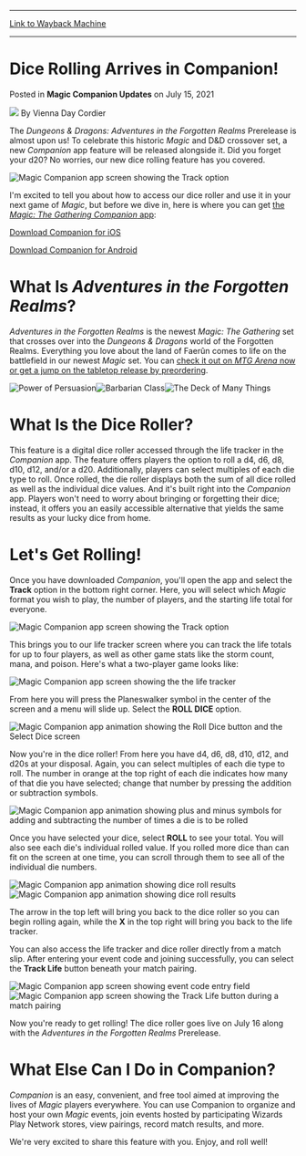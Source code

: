 
---
[Link to Wayback Machine](https://web.archive.org/web/20210715184046/https://magic.wizards.com/en/articles/archive/magic-companion-updates/dice-rolling-arrives-companion-2021-07-15?utm_source=twitter&utm_medium=referral&utm_campaign=companion-app&utm_content=dailymtg)

[_metadata_:author]:- "Vienna Day Cordier"
[_metadata_:description]:- "Every die you need to play with Adventures in the Forgotten Realms is ready for you now in the free Companion app for Magic: The Gathering!"
[_metadata_:generator]:- "Drupal 7 (http://drupal.org)"
[_metadata_:node]:- "1547851"
[_metadata_:publish_date]:- "2021-07-15"
[_metadata_:source]:- "div-main-content"
[_metadata_:title]:- "Dice Rolling Arrives in Companion!"
[_metadata_:wayback_capture_timestamp]:- "2021-07-15 18:40:46"
[_metadata_:wayback_raw_url]:- "https://web.archive.org/web/20210715184046id_/https://magic.wizards.com/en/articles/archive/magic-companion-updates/dice-rolling-arrives-companion-2021-07-15?utm_source=twitter&utm_medium=referral&utm_campaign=companion-app&utm_content=dailymtg"
[_metadata_:wayback_url]:- "https://magic.wizards.com/en/articles/archive/magic-companion-updates/dice-rolling-arrives-companion-2021-07-15?utm_source=twitter&utm_medium=referral&utm_campaign=companion-app&utm_content=dailymtg"
---


Dice Rolling Arrives in Companion!
==================================



 Posted in **Magic Companion Updates**
 on July 15, 2021 






![](https://media.magic.wizards.com/styles/auth_small/public/images/person/wizards_author.jpg)
By Vienna Day Cordier











The *Dungeons & Dragons: Adventures in the Forgotten Realms* Prerelease is almost upon us! To celebrate this historic *Magic* and D&D crossover set, a new *Companion* app feature will be released alongside it. Did you forget your d20? No worries, our new dice rolling feature has you covered.


![Magic Companion app screen showing the Track option](https://media.wizards.com/2021/images/daily/js81JS2kOA.gif)


I'm excited to tell you about how to access our dice roller and use it in your next game of *Magic*, but before we dive in, here is where you can get [the *Magic: The Gathering Companion* app](https://magic.wizards.com/en/products/companion-app):


[Download Companion for iOS](https://apps.apple.com/us/app/magic-the-gathering-companion/id1455161962)


[Download Companion for Android](https://play.google.com/store/apps/details?id=com.wizards.winter_orb&src=launch_article)


What Is *Adventures in the Forgotten Realms*?
=============================================


*Adventures in the Forgotten Realms* is the newest *Magic: The Gathering* set that crosses over into the *Dungeons & Dragons* world of the Forgotten Realms. Everything you love about the land of Faerûn comes to life on the battlefield in our newest *Magic* set. You can [check it out on *MTG Arena* now or get a jump on the tabletop release by preordering](https://magic.wizards.com/en/products/forgotten-realms).


![Power of Persuasion](https://media.wizards.com/2021/afr/en_dzWQk7sfev.png)![Barbarian Class](https://media.wizards.com/2021/afr/en_w2448B9q3q.png)![The Deck of Many Things](https://media.wizards.com/2021/afr/en_NxbuFu9wZQ.png)


What Is the Dice Roller?
========================


This feature is a digital dice roller accessed through the life tracker in the *Companion* app. The feature offers players the option to roll a d4, d6, d8, d10, d12, and/or a d20. Additionally, players can select multiples of each die type to roll. Once rolled, the die roller displays both the sum of all dice rolled as well as the individual dice values. And it's built right into the *Companion* app. Players won't need to worry about bringing or forgetting their dice; instead, it offers you an easily accessible alternative that yields the same results as your lucky dice from home.


Let's Get Rolling!
==================


Once you have downloaded *Companion*, you'll open the app and select the **Track** option in the bottom right corner. Here, you will select which *Magic* format you wish to play, the number of players, and the starting life total for everyone.


![Magic Companion app screen showing the Track option](https://media.wizards.com/2021/images/daily/c5nd5UPIVP.png)


This brings you to our life tracker screen where you can track the life totals for up to four players, as well as other game stats like the storm count, mana, and poison. Here's what a two-player game looks like:


![Magic Companion app screen showing the the life tracker](https://media.wizards.com/2021/images/daily/IUhSQsg4n9.png)


From here you will press the Planeswalker symbol in the center of the screen and a menu will slide up. Select the **ROLL DICE** option.


![Magic Companion app animation showing the Roll Dice button and the Select Dice screen](https://media.wizards.com/2021/images/daily/hOYcPZ9zaQ.png)


Now you're in the dice roller! From here you have d4, d6, d8, d10, d12, and d20s at your disposal. Again, you can select multiples of each die type to roll. The number in orange at the top right of each die indicates how many of that die you have selected; change that number by pressing the addition or subtraction symbols.


![Magic Companion app animation showing plus and minus symbols for adding and subtracting the number of times a die is to be rolled](https://media.wizards.com/2021/images/daily/LmKSV2pG9C.png)


Once you have selected your dice, select **ROLL** to see your total. You will also see each die's individual rolled value. If you rolled more dice than can fit on the screen at one time, you can scroll through them to see all of the individual die numbers.


![Magic Companion app animation showing dice roll results](https://media.wizards.com/2021/images/daily/jFVIV1LMPb.png)![Magic Companion app animation showing dice roll results](https://media.wizards.com/2021/images/daily/CbyCiOWn59.png)


The arrow in the top left will bring you back to the dice roller so you can begin rolling again, while the **X** in the top right will bring you back to the life tracker.


You can also access the life tracker and dice roller directly from a match slip. After entering your event code and joining successfully, you can select the **Track Life** button beneath your match pairing.


![Magic Companion app screen showing event code entry field](https://media.wizards.com/2021/images/daily/psPuqhRUON.png)![Magic Companion app screen showing the Track Life button during a match pairing](https://media.wizards.com/2021/images/daily/NwtABC0kBP.png)


Now you're ready to get rolling! The dice roller goes live on July 16 along with the *Adventures in the Forgotten Realms* Prerelease.


What Else Can I Do in Companion?
================================


*Companion* is an easy, convenient, and free tool aimed at improving the lives of *Magic* players everywhere. You can use Companion to organize and host your own *Magic* events, join events hosted by participating Wizards Play Network stores, view pairings, record match results, and more.


We're very excited to share this feature with you. Enjoy, and roll well!







